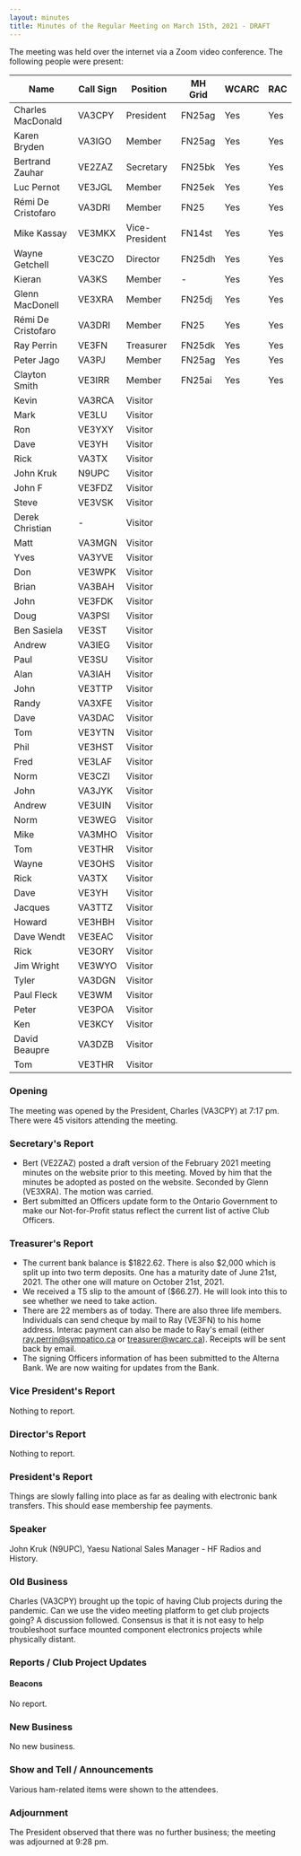 ```yaml
---
layout: minutes
title: Minutes of the Regular Meeting on March 15th, 2021 - DRAFT
---
```

The meeting was held over the internet via a Zoom video conference.
The following people were present:

| Name                   | Call Sign  | Position         | MH Grid | WCARC | RAC |
|------------------------|------------|------------------|---------|-------|-----|
| Charles MacDonald      | VA3CPY     | President        | FN25ag  | Yes   | Yes |
| Karen Bryden           | VA3IGO     | Member           | FN25ag  | Yes   | Yes |
| Bertrand Zauhar        | VE2ZAZ     | Secretary        | FN25bk  | Yes   | Yes |
| Luc Pernot             | VE3JGL     | Member           | FN25ek  | Yes   | Yes |
| Rémi De Cristofaro     | VA3DRI     | Member           | FN25    | Yes   | Yes |
| Mike Kassay            | VE3MKX     | Vice-President   | FN14st  | Yes   | Yes |
| Wayne Getchell         | VE3CZO     | Director         | FN25dh  | Yes   | Yes |
| Kieran                 | VA3KS      | Member           |   -     | Yes   | Yes |
| Glenn MacDonell        | VE3XRA     | Member           | FN25dj  | Yes   | Yes |
| Rémi De Cristofaro     | VA3DRI     | Member           | FN25    | Yes   | Yes |    
| Ray Perrin             | VE3FN      | Treasurer        | FN25dk  | Yes   | Yes |
| Peter Jago             | VA3PJ      | Member           | FN25ag  | Yes   | Yes |
| Clayton Smith          | VE3IRR     | Member           | FN25ai  | Yes   | Yes |
| Kevin                  | VA3RCA     | Visitor          |         |       |     |
| Mark                   | VE3LU      | Visitor          |         |       |     |
| Ron                    | VE3YXY     | Visitor          |         |       |     |
| Dave                   | VE3YH      | Visitor          |         |       |     |
| Rick                   | VA3TX      | Visitor          |         |       |     |
| John Kruk              | N9UPC      | Visitor          |         |       |     |
| John F                 | VE3FDZ     | Visitor          |         |       |     |
| Steve                  | VE3VSK     | Visitor          |         |       |     |
| Derek Christian        |   -        | Visitor          |         |       |     |
| Matt                   | VA3MGN     | Visitor          |         |       |     |
| Yves                   | VA3YVE     | Visitor          |         |       |     |
| Don                    | VE3WPK     | Visitor          |         |       |     |
| Brian                  | VA3BAH     | Visitor          |         |       |     |
| John                   | VE3FDK     | Visitor          |         |       |     |
| Doug                   | VA3PSI     | Visitor          |         |       |     |
| Ben Sasiela            | VE3ST      | Visitor          |         |       |     |
| Andrew                 | VA3IEG     | Visitor          |         |       |     |
| Paul                   | VE3SU      | Visitor          |         |       |     |
| Alan                   | VA3IAH     | Visitor          |         |       |     |
| John                   | VE3TTP     | Visitor          |         |       |     |
| Randy                  | VA3XFE     | Visitor          |         |       |     |
| Dave                   | VA3DAC     | Visitor          |         |       |     |
| Tom                    | VE3YTN     | Visitor          |         |       |     |
| Phil                   | VE3HST     | Visitor          |         |       |     |
| Fred                   | VE3LAF     | Visitor          |         |       |     |
| Norm                   | VE3CZI     | Visitor          |         |       |     |
| John                   | VA3JYK     | Visitor          |         |       |     |
| Andrew                 | VE3UIN     | Visitor          |         |       |     |
| Norm                   | VE3WEG     | Visitor          |         |       |     |
| Mike                   | VA3MHO     | Visitor          |         |       |     |
| Tom                    | VE3THR     | Visitor          |         |       |     |
| Wayne                  | VE3OHS     | Visitor          |         |       |     |
| Rick                   | VA3TX      | Visitor          |         |       |     |
| Dave                   | VE3YH      | Visitor          |         |       |     |
| Jacques                | VA3TTZ     | Visitor          |         |       |     |
| Howard                 | VE3HBH     | Visitor          |         |       |     |
| Dave Wendt             | VE3EAC     | Visitor          |         |       |     |
| Rick                   | VE3ORY     | Visitor          |         |       |     |
| Jim Wright             | VE3WYO     | Visitor          |         |       |     |
| Tyler                  | VA3DGN     | Visitor          |         |       |     |
| Paul Fleck             | VE3WM      | Visitor          |         |       |     |
| Peter                  | VE3POA     | Visitor          |         |       |     |
| Ken                    | VE3KCY     | Visitor          |         |       |     |
| David Beaupre          | VA3DZB     | Visitor          |         |       |     |
| Tom                    | VE3THR     | Visitor          |         |       |     |

### Opening
The meeting was opened by the President, Charles (VA3CPY) at 7:17 pm.
There were 45 visitors attending the meeting.

### Secretary's Report
- Bert (VE2ZAZ) posted a draft version of the February 2021 meeting minutes on the website prior to this meeting. Moved by him that the minutes be adopted as posted on the website. Seconded by Glenn (VE3XRA). The motion was carried.
- Bert submitted an Officers update form to the Ontario Government to make our Not-for-Profit status reflect the current list of active Club Officers.

### Treasurer's Report
- The current bank balance is $1822.62. There is also $2,000 which is split up into two term deposits. One has a maturity date of June 21st, 2021. The other one will mature on October 21st, 2021.
- We received a T5 slip to the amount of ($66.27). He will look into this to see whether we need to take action.
- There are 22 members as of today. There are also three life members. Individuals can send cheque by mail to Ray (VE3FN) to his home address. Interac payment can also be made to Ray's email (either ray.perrin@sympatico.ca or treasurer@wcarc.ca). Receipts will be sent back by email.
- The signing Officers information of has been submitted to the Alterna Bank. We are now waiting for updates from the Bank.

### Vice President's Report
Nothing to report.

### Director's Report
Nothing to report.

### President's Report
Things are slowly falling into place as far as dealing with electronic bank transfers. This should ease membership fee payments.

### Speaker
John Kruk (N9UPC), Yaesu National Sales Manager - HF Radios and History.

### Old Business
Charles (VA3CPY) brought up the topic of having Club projects during the pandemic. Can we use the video meeting platform to get club projects going? A discussion followed. Consensus is that it is not easy to help troubleshoot surface mounted component electronics projects while physically distant.

### Reports / Club Project Updates
#### Beacons
No report.

### New Business
No new business.

### Show and Tell / Announcements
Various ham-related items were shown to the attendees.

### Adjournment
The President observed that there was no further business; the meeting was adjourned at 9:28 pm.
